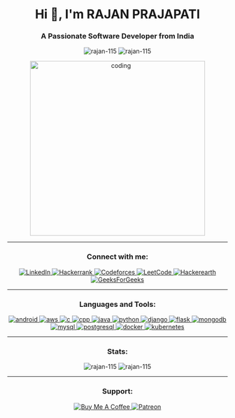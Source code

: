 <h1 align="center">Hi 👋, I'm RAJAN PRAJAPATI</h1>
<h3 align="center">A Passionate Software Developer from India</h3>



<p align="center">
  <img src="https://komarev.com/ghpvc/?username=rajan-115&label=Profile%20views&color=0e75b6&style=flat" alt="rajan-115" />
  <img src="https://img.shields.io/badge/Followers-9999-blue?style=social" alt="rajan-115"/>
</p>


<p align="center">
  <img src="https://raw.githubusercontent.com/rajan-115/rajan-115/main/coding.gif" alt="coding" width="400"/>
</p>

---


<h3 align="center">Connect with me:</h3>
<p align="center">
  <a href="https://linkedin.com/in/rajanrp115" target="_blank">
    <img src="https://img.shields.io/badge/-LinkedIn-%230077B5?style=for-the-badge&logo=linkedin&logoColor=white" alt="LinkedIn"/>
  </a>
  <a href="https://www.hackerrank.com/rajanrp115" target="_blank">
    <img src="https://img.shields.io/badge/-Hackerrank-%23F37626?style=for-the-badge&logo=hackerrank&logoColor=white" alt="Hackerrank"/>
  </a>
  <a href="https://codeforces.com/profile/rajanprajapati" target="_blank">
    <img src="https://img.shields.io/badge/-Codeforces-%230A0A0A?style=for-the-badge&logo=codeforces&logoColor=white" alt="Codeforces"/>
  </a>
  <a href="https://www.leetcode.com/rajanprajapati" target="_blank">
    <img src="https://img.shields.io/badge/-LeetCode-%23FFA116?style=for-the-badge&logo=leetcode&logoColor=white" alt="LeetCode"/>
  </a>
  <a href="https://www.hackerearth.com/rajanprajapati" target="_blank">
    <img src="https://img.shields.io/badge/-Hackerearth-%233D85C6?style=for-the-badge&logo=hackerearth&logoColor=white" alt="Hackerearth"/>
  </a>
  <a href="https://auth.geeksforgeeks.org/user/rajanrp115" target="_blank">
    <img src="https://img.shields.io/badge/-GeeksForGeeks-%2335A854?style=for-the-badge&logo=geeksforgeeks&logoColor=white" alt="GeeksForGeeks"/>
  </a>
</p>

---

<h3 align="center">Languages and Tools:</h3>
<p align="center"> 
  <a href="https://developer.android.com" target="_blank">
    <img src="https://img.icons8.com/color/48/000000/android-os.png" alt="android"/>
  </a>
  <a href="https://aws.amazon.com" target="_blank">
    <img src="https://img.icons8.com/color/48/000000/amazon-web-services.png" alt="aws"/>
  </a>
  <a href="https://www.cprogramming.com/" target="_blank">
    <img src="https://img.icons8.com/color/48/000000/c-programming.png" alt="c"/>
  </a>
  <a href="https://www.w3schools.com/cpp/" target="_blank">
    <img src="https://img.icons8.com/color/48/000000/c-plus-plus-logo.png" alt="cpp"/>
  </a>
    <a href="https://www.java.com" target="_blank">
    <img src="https://img.icons8.com/color/48/000000/java-coffee-cup-logo.png" alt="java"/>
  </a>
  <a href="https://www.python.org" target="_blank">
    <img src="https://img.icons8.com/color/48/000000/python.png" alt="python"/>
  </a>
  <a href="https://www.djangoproject.com/" target="_blank">
    <img src="https://img.icons8.com/color/48/000000/django.png" alt="django"/>
  </a>
  <a href="https://www.flask.io/" target="_blank">
    <img src="https://img.icons8.com/color/48/000000/flask.png" alt="flask"/>
  </a>
  <a href="https://www.mongodb.com/" target="_blank">
    <img src="https://img.icons8.com/color/48/000000/mongodb.png" alt="mongodb"/>
  </a>
  <a href="https://www.mysql.com/" target="_blank">
    <img src="https://img.icons8.com/color/48/000000/mysql-logo.png" alt="mysql"/>
  </a>
  <a href="https://www.postgresql.org/" target="_blank">
    <img src="https://img.icons8.com/color/48/000000/postgresql.png" alt="postgresql"/>
  </a>
  <a href="https://www.docker.com/" target="_blank">
    <img src="https://img.icons8.com/color/48/000000/docker.png" alt="docker"/>
  </a>
  <a href="https://www.kubernetes.io/" target="_blank">
    <img src="https://img.icons8.com/color/48/000000/kubernetes.png" alt="kubernetes"/>
  </a>
</p>

---

<h3 align="center">Stats:</h3>
<p align="center">
  <img src="https://github-readme-stats.vercel.app/api?username=rajan-115&show_icons=true&theme=radical" alt="rajan-115"/>
  <img src="https://github-readme-streak-stats.herokuapp.com/?user=rajan-115&theme=radical" alt="rajan-115"/>
</p>

---

<h3 align="center">Support:</h3>
<p align="center">
  <a href="https://www.buymeacoffee.com/rajanrp115" target="_blank">
    <img src="https://img.shields.io/badge/-Buy%20Me%20A%20Coffee-%23FF69B4?style=for-the-badge&logo=buy-me-a-coffee&logoColor=white" alt="Buy Me A Coffee"/>
  </a>
  <a href="https://www.patreon.com/rajanrp115" target="_blank">
    <img src="https://img.shields.io/badge/-Patreon-%23FFC67D?style=for-the-badge&logo=patreon&logoColor=white" alt="Patreon"/>
  </a>
</p>
